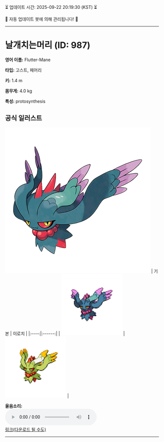 
⏳ 업데이트 시간: 2025-09-22 20:19:30 (KST) ⏳

🤖 자동 업데이트 봇에 의해 관리됩니다! 🤖

---

# 날개치는머리 (ID: 987)
**영어 이름:** Flutter-Mane

**타입:** 고스트, 페어리

**키:** 1.4 m

**몸무게:** 4.0 kg

**특성:** protosynthesis

## 공식 일러스트
![](https://raw.githubusercontent.com/PokeAPI/sprites/master/sprites/pokemon/other/official-artwork/987.png)
| 기본 | 이로치 |
|:----:|:------:|
| <img src="https://raw.githubusercontent.com/PokeAPI/sprites/master/sprites/pokemon/987.png" width="200"> | <img src="https://raw.githubusercontent.com/PokeAPI/sprites/master/sprites/pokemon/shiny/987.png" width="200"> |

**울음소리:**<br><audio controls src="https://raw.githubusercontent.com/PokeAPI/cries/main/cries/pokemon/latest/987.ogg"></audio><br> [링크(다운로드 될 수도)](https://raw.githubusercontent.com/PokeAPI/cries/main/cries/pokemon/latest/987.ogg)


---
